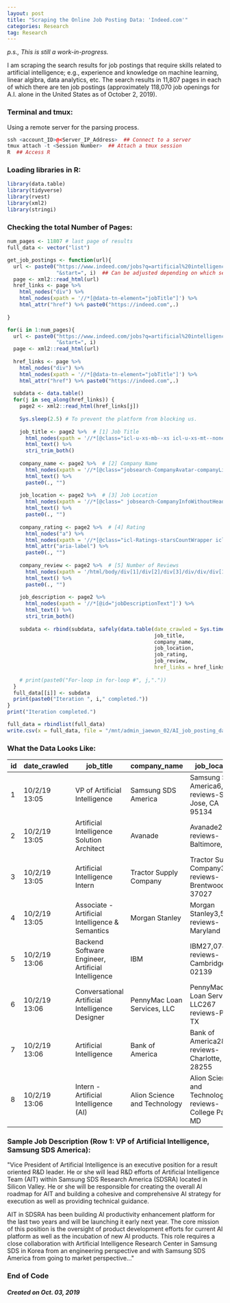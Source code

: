 ```yaml
---
layout: post
title: "Scraping the Online Job Posting Data: 'Indeed.com'"
categories: Research
tag: Research
---
```


_p.s., This is still a work-in-progress._

I am scraping the search results for job postings that require skills related to artificial intelligence; e.g., experience and knowledge on machine learning, linear algibra, data analytics, etc. The search results in 11,807 pages in each of which there are ten job postings (approximately 118,070 job openings for A.I. alone in the United States as of October 2, 2019).

### Terminal and tmux:
Using a remote server for the parsing process.
```r
ssh <account_ID>@<Server_IP_Address>  ## Connect to a server
tmux attach -t <Session Number>  ## Attach a tmux session
R  ## Access R
```

### Loading libraries in R:
```r
library(data.table)
library(tidyverse)
library(rvest)
library(xml2)
library(stringi)
```

### Checking the total Number of Pages:

```r
num_pages <- 11807 # last page of results
full_data <- vector("list")

get_job_postings <- function(url){
  url <- paste0("https://www.indeed.com/jobs?q=artificial%20intelligence", 
                "&start=", i)  ## Can be adjusted depending on which search results are to be scraped.
  page <- xml2::read_html(url)
  href_links <- page %>% 
    html_nodes("div") %>%
    html_nodes(xpath = '//*[@data-tn-element="jobTitle"]') %>%
    html_attr("href") %>% paste0("https://indeed.com",.)  
  
}
```

```r
for(i in 1:num_pages){
  url <- paste0("https://www.indeed.com/jobs?q=artificial%20intelligence", 
                "&start=", i)
  page <- xml2::read_html(url)
  
  href_links <- page %>% 
    html_nodes("div") %>%
    html_nodes(xpath = '//*[@data-tn-element="jobTitle"]') %>%
    html_attr("href") %>% paste0("https://indeed.com",.)
  
  subdata <- data.table()
  for(j in seq_along(href_links)) {
    page2 <- xml2::read_html(href_links[j])
  
    Sys.sleep(2.5) # To prevent the platform from blocking us.
    
    job_title <- page2 %>%  # [1] Job Title
      html_nodes(xpath = '//*[@class="icl-u-xs-mb--xs icl-u-xs-mt--none  jobsearch-JobInfoHeader-title"]') %>%
      html_text() %>%
      stri_trim_both()
    
    company_name <- page2 %>%  # [2] Company Name
      html_nodes(xpath = '//*[@class="jobsearch-CompanyAvatar-companyLink"]') %>%
      html_text() %>%
      paste0(., "")
    
    job_location <- page2 %>%  # [3] Job Location
      html_nodes(xpath = '//*[@class=" jobsearch-CompanyInfoWithoutHeaderImage jobsearch-CompanyInfoWithReview"]') %>%
      html_text() %>%
      paste0(., "")
    
    company_rating <- page2 %>%  # [4] Rating
      html_nodes("a") %>%
      html_nodes(xpath = '//*[@class="icl-Ratings-starsCountWrapper icl-Ratings-link"]') %>%
      html_attr("aria-label") %>%
      paste0(., "")
    
    company_review <- page2 %>%  # [5] Number of Reviews
      html_nodes(xpath = '/html/body/div[1]/div[2]/div[3]/div/div/div[1]/div[1]/div[1]/div[1]/div/div/div[2]/div/a/div[2]') %>%
      html_text() %>%
      paste0(., "")
    
    job_description <- page2 %>%
      html_nodes(xpath = '//*[@id="jobDescriptionText"]') %>% 
      html_text() %>%
      stri_trim_both()
    
    subdata <- rbind(subdata, safely(data.table(date_crawled = Sys.time(),
                                                job_title,
                                                company_name,
                                                job_location,
                                                job_rating,
                                                job_review,
                                                href_links = href_links[j])))
    
    # print(paste0("For-loop in for-loop #", j,"."))
  }
  full_data[[i]] <- subdata
  print(paste0("Iteration ", i," completed."))
}
print("Iteration completed.")
```

```r
full_data = rbindlist(full_data)
write.csv(x = full_data, file = "/mnt/admin_jaewon_02/AI_job_posting_data/AI_job_posting_data.csv")
```

### What the Data Looks Like:

|  id | date_crawled | job_title | company_name | job_location | job_rating | job_review | href_links |
| --- | --- | --- | --- | --- | --- | --- | --- |
|  1 | 10/2/19 13:05 | VP of Artificial Intelligence | Samsung SDS America | Samsung SDS America6,867 reviews-San Jose, CA 95134 | 4 out of 5 | 6,867 reviews | https://indeed.com/rc/clk?jk=29e6b0cfd4f1ad6e&fccid=da3c7fed78dd1607&vjs=3 |
|  2 | 10/2/19 13:05 | Artificial Intelligence Solution Architect | Avanade | Avanade243 reviews-Baltimore, MD | 3.7 out of 5 | 243 reviews | https://indeed.com/rc/clk?jk=c8b32b06ac7c5f37&fccid=5386281035076fdf&vjs=3 |
|  3 | 10/2/19 13:05 | Artificial Intelligence Intern | Tractor Supply Company | Tractor Supply Company3,297 reviews-Brentwood, TN 37027 | 3.5 out of 5 | 3,297 reviews | https://indeed.com/rc/clk?jk=4f9e3676b2e5e4c8&fccid=11196309d222f1c1&vjs=3 |
|  4 | 10/2/19 13:05 | Associate - Artificial Intelligence & Semantics | Morgan Stanley | Morgan Stanley3,506 reviews-Maryland | 3.9 out of 5 | 3,506 reviews | https://indeed.com/rc/clk?jk=63e1414a8823a284&fccid=0c39fb2c91742dcf&vjs=3 |
|  5 | 10/2/19 13:06 | Backend Software Engineer, Artificial Intelligence | IBM | IBM27,074 reviews-Cambridge, MA 02139 | 3.9 out of 5 | 27,074 reviews | https://indeed.com/rc/clk?jk=c6bd906a6276d2d3&fccid=de71a49b535e21cb&vjs=3 |
|  6 | 10/2/19 13:06 | Conversational Artificial Intelligence Designer | PennyMac Loan Services, LLC | PennyMac Loan Services, LLC267 reviews-Plano, TX | 3.1 out of 5 | 267 reviews | https://indeed.com/rc/clk?jk=371dc494bc960265&fccid=24c6c21cc329dea7&vjs=3 |
|  7 | 10/2/19 13:06 | Artificial Intelligence | Bank of America | Bank of America28,108 reviews-Charlotte, NC 28255 | 3.8 out of 5 | 28,108 reviews | https://indeed.com/rc/clk?jk=8b653788c51d5ef9&fccid=5bd99dfa21c8a490&vjs=3 |
|  8 | 10/2/19 13:06 | Intern - Artificial Intelligence (AI) | Alion Science and Technology | Alion Science and Technology227 reviews-College Park, MD | 3.5 out of 5 | 227 reviews | https://indeed.com/rc/clk?jk=2638fb51ee02f970&fccid=1f295927bec6a974&vjs=3 |

### Sample Job Description (Row 1: VP of Artificial Intelligence, Samsung SDS America):

"Vice President of Artificial Intelligence is an executive position for a result oriented R&D leader. He or she will lead R&D efforts of Artificial Intelligence Team (AIT) within Samsung SDS Research America (SDSRA) located in Silicon Valley. He or she will be responsible for creating the overall AI roadmap for AIT and building a cohesive and comprehensive AI strategy for execution as well as providing technical guidance.

AIT in SDSRA has been building AI productivity enhancement platform for the last two years and will be launching it early next year. The core mission of this position is the oversight of product development efforts for current AI platform as well as the incubation of new AI products. This role requires a close collaboration with Artificial Intelligence Research Center in Samsung SDS in Korea from an engineering perspective and with Samsung SDS America from going to market perspective..."


### End of Code
##### Created on Oct. 03, 2019


